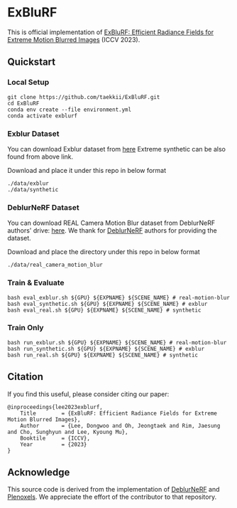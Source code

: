 
# ExBluRF
This is official implementation of [ExBluRF: Efficient Radiance Fields for Extreme Motion Blurred Images](https://openaccess.thecvf.com/content/ICCV2023/papers/Lee_ExBluRF_Efficient_Radiance_Fields_for_Extreme_Motion_Blurred_Images_ICCV_2023_paper.pdf) (ICCV 2023).

## Quickstart

### Local Setup

```shell
git clone https://github.com/taekkii/ExBluRF.git
cd ExBluRF
conda env create --file environment.yml
conda activate exblurf
```

### Exblur Dataset

You can download Exblur dataset from [here](https://drive.google.com/drive/folders/1zTLW9kPe8lVgl8U2RkSHI4Tm5HyuCAon?usp=sharing)
Extreme synthetic can be also found from above link.

Download and place it under this repo in below format

```
./data/exblur
./data/synthetic
```

### DeblurNeRF Dataset

You can download REAL Camera Motion Blur dataset from DeblurNeRF authors' drive: [here](https://drive.google.com/drive/folders/1_TkpcJnw504ZOWmgVTD7vWqPdzbk9Wx).
We thank for [DeblurNeRF](https://github.com/limacv/Deblur-NeRF) authors for providing the dataset.

Download and place the directory under this repo in below format
```
./data/real_camera_motion_blur
```

### Train & Evaluate

```shell
bash eval_exblur.sh ${GPU} ${EXPNAME} ${SCENE_NAME} # real-motion-blur
bash eval_synthetic.sh ${GPU} ${EXPNAME} ${SCENE_NAME} # exblur
bash eval_real.sh ${GPU} ${EXPNAME} ${SCENE_NAME} # synthetic
```

### Train Only

```shell
bash run_exblur.sh ${GPU} ${EXPNAME} ${SCENE_NAME} # real-motion-blur
bash run_synthetic.sh ${GPU} ${EXPNAME} ${SCENE_NAME} # exblur
bash run_real.sh ${GPU} ${EXPNAME} ${SCENE_NAME} # synthetic
```


## Citation
If you find this useful, please consider citing our paper:
```
@inproceedings{lee2023exblurf,
    Title        = {ExBluRF: Efficient Radiance Fields for Extreme Motion Blurred Images},
    Author       = {Lee, Dongwoo and Oh, Jeongtaek and Rim, Jaesung and Cho, Sunghyun and Lee, Kyoung Mu},
    Booktile     = {ICCV},
    Year         = {2023}
}
```


## Acknowledge
This source code is derived from the implementation of [DeblurNeRF](https://github.com/limacv/Deblur-NeRF) and [Plenoxels](https://github.com/sxyu/svox2).
We appreciate the effort of the contributor to that repository.


